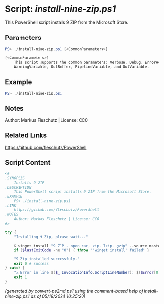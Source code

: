 Script: *install-nine-zip.ps1*
========================

This PowerShell script installs 9 ZIP from the Microsoft Store.

Parameters
----------
```powershell
PS> ./install-nine-zip.ps1 [<CommonParameters>]

[<CommonParameters>]
    This script supports the common parameters: Verbose, Debug, ErrorAction, ErrorVariable, WarningAction, 
    WarningVariable, OutBuffer, PipelineVariable, and OutVariable.
```

Example
-------
```powershell
PS> ./install-nine-zip.ps1

```

Notes
-----
Author: Markus Fleschutz | License: CC0

Related Links
-------------
https://github.com/fleschutz/PowerShell

Script Content
--------------
```powershell
<#
.SYNOPSIS
	Installs 9 ZIP
.DESCRIPTION
	This PowerShell script installs 9 ZIP from the Microsoft Store.
.EXAMPLE
	PS> ./install-nine-zip.ps1
.LINK
	https://github.com/fleschutz/PowerShell
.NOTES
	Author: Markus Fleschutz | License: CC0
#>

try {
	"Installing 9 Zip, please wait..."

	& winget install "9 ZIP - open rar, zip, 7zip, gzip" --source msstore --accept-package-agreements --accept-source-agreements
	if ($lastExitCode -ne "0") { throw "'winget install' failed" }

	"9 Zip installed successfuly."
	exit 0 # success
} catch {
	"⚠️ Error in line $($_.InvocationInfo.ScriptLineNumber): $($Error[0])"
	exit 1
}
```

*(generated by convert-ps2md.ps1 using the comment-based help of install-nine-zip.ps1 as of 05/19/2024 10:25:20)*
